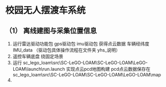 # 校园无人摆渡车系统
##  （1） 离线建图与采集位置信息
1. 运行雷达驱动功能包 gps驱动包 imu驱动包 获得点云数据 车辆经纬度 IMU_data （驱动包具体操作流程在文件夹 yhs_说明）
2. 遥控车辆底盘 绕固定场景
3. 运行 sc_lego_loam\src\SC-LeGO-LOAM\SC-LeGO-LOAM\LeGO-LOAM\launch\run.launch  实现点云pcd地图构建
   pcd点云数据保存在sc_lego_loam\src\SC-LeGO-LOAM\SC-LeGO-LOAM\LeGO-LOAM\map
4. 
